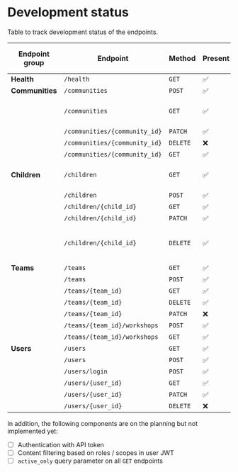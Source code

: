 # Development status

Table to track development status of the endpoints.

| **Endpoint group** | **Endpoint**                  | **Method** | **Present**        | **Functional**     | **Tested**         | **Endpoint specific TODO's**      |
|--------------------|-------------------------------|------------|--------------------|--------------------|--------------------|-----------------------------------|
| **Health**         | `/health`                     | `GET`      | :white_check_mark: | :white_check_mark: | :white_check_mark: |                                   |
| **Communities**    | `/communities`                | `POST`     | :white_check_mark: | :white_check_mark: | :white_check_mark: |                                   |
|                    | `/communities`                | `GET`      | :white_check_mark: | :white_check_mark: | :white_check_mark: | - [ ] add query parameters        |
|                    | `/communities/{community_id}` | `PATCH`    | :white_check_mark: | :white_check_mark: | :white_check_mark: |                                   |
|                    | `/communities/{community_id}` | `DELETE`   |         :x:        |                    |                    |                                   |
|                    | `/communities/{community_id}` | `GET`      | :white_check_mark: | :white_check_mark: | :white_check_mark: |                                   |
| **Children**       | `/children`                   | `GET`      | :white_check_mark: | :white_check_mark: | :white_check_mark: | - [ ] add query parameters        |
|                    | `/children`                   | `POST`     | :white_check_mark: | :white_check_mark: | :white_check_mark: |                                   |
|                    | `/children/{child_id}`        | `GET`      | :white_check_mark: | :white_check_mark: | :white_check_mark: |                                   |
|                    | `/children/{child_id}`        | `PATCH`    | :white_check_mark: | :white_check_mark: | :white_check_mark: |                                   |
|                    | `/children/{child_id}`        | `DELETE`   | :white_check_mark: | :white_check_mark: |         :x:        | - [ ] add cascading of attendance |
| **Teams**          | `/teams`                      | `GET`      | :white_check_mark: | :white_check_mark: |         :x:        |                                   |
|                    | `/teams`                      | `POST`     | :white_check_mark: | :white_check_mark: |         :x:        |                                   |
|                    | `/teams/{team_id}`            | `GET`      | :white_check_mark: | :white_check_mark: |         :x:        |                                   |
|                    | `/teams/{team_id}`            | `DELETE`   | :white_check_mark: |         :x:        |                    |                                   |
|                    | `/teams/{team_id}`            | `PATCH`    |         :x:        |                    |                    |                                   |
|                    | `/teams/{team_id}/workshops`  | `POST`     | :white_check_mark: |         :x:        |                    |                                   |
|                    | `/teams/{team_id}/workshops`  | `GET`      | :white_check_mark: |         :x:        |                    |                                   |
| **Users**          | `/users`                      | `GET`      | :white_check_mark: |         :x:        |                    |                                   |
|                    | `/users`                      | `POST`     | :white_check_mark: |         :x:        |                    |                                   |
|                    | `/users/login`                | `POST`     | :white_check_mark: |         :x:        |                    |                                   |
|                    | `/users/{user_id}`            | `GET`      | :white_check_mark: |         :x:        |                    |                                   |
|                    | `/users/{user_id}`            | `PATCH`    | :white_check_mark: |         :x:        |                    |                                   |
|                    | `/users/{user_id}`            | `DELETE`   |         :x:        |                    |                    |                                   |


In addition, the following components are on the planning but not implemented yet:
- [ ] Authentication with API token
- [ ] Content filtering based on roles / scopes in user JWT
- [ ] `active_only` query parameter on all `GET` endpoints
